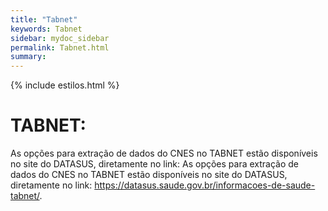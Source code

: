 ```yaml
---
title: "Tabnet"
keywords: Tabnet
sidebar: mydoc_sidebar
permalink: Tabnet.html
summary: 
---
```


{% include estilos.html %}

# TABNET:

As opções para extração de dados do CNES no TABNET estão disponíveis no site do DATASUS, diretamente no link: As opções para extração de dados do CNES no TABNET estão disponíveis no site do DATASUS, diretamente no link: https://datasus.saude.gov.br/informacoes-de-saude-tabnet/.
